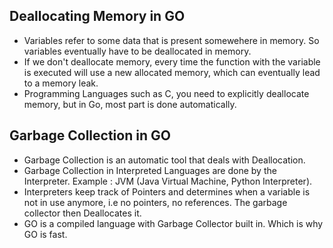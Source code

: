 ## Deallocating Memory in GO
- Variables refer to some data that is present somewehere in memory. So variables eventually have to be deallocated in memory.
- If we don't deallocate memory, every time the function with the variable is executed will use a new allocated memory, which can eventually lead to a memory leak. 
- Programming Languages such as C, you need to explicitly deallocate memory, but in Go, most part is done automatically.

## Garbage Collection in GO
- Garbage Collection is an automatic tool that deals with Deallocation.
- Garbage Collection in Interpreted Languages are done by the Interpreter. Example : JVM (Java Virtual Machine, Python Interpreter).
- Interpreters keep track of Pointers and determines when a variable is not in use anymore, i.e no pointers, no references. The garbage collector then Deallocates it.
- GO is a compiled language with Garbage Collector built in. Which is why GO is fast. 